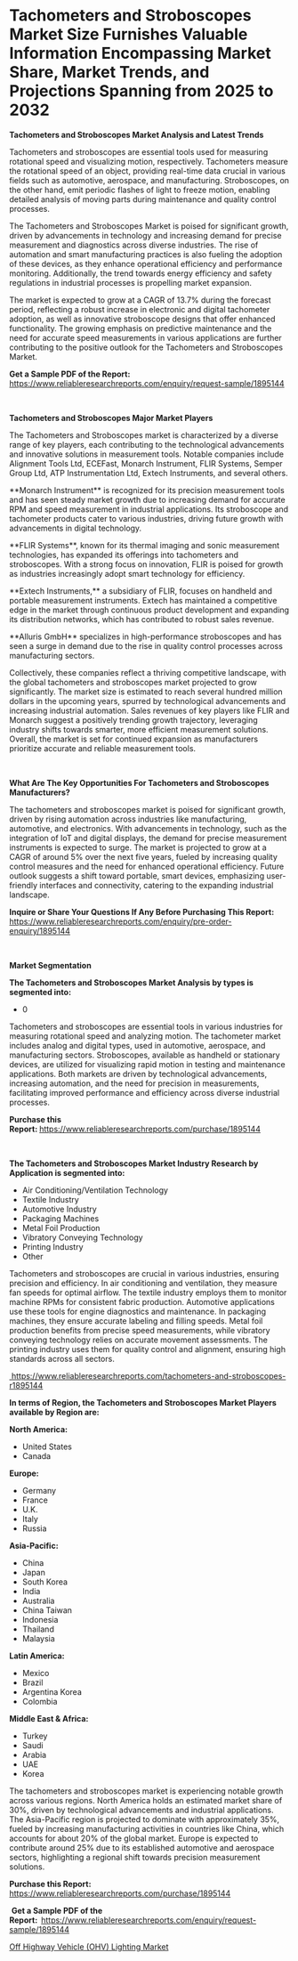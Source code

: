 <p><h1>Tachometers and Stroboscopes Market Size Furnishes Valuable Information Encompassing Market Share, Market Trends, and Projections Spanning from 2025 to 2032</h1></p><p><strong>Tachometers and Stroboscopes Market Analysis and Latest Trends</strong></p>
<p><p>Tachometers and stroboscopes are essential tools used for measuring rotational speed and visualizing motion, respectively. Tachometers measure the rotational speed of an object, providing real-time data crucial in various fields such as automotive, aerospace, and manufacturing. Stroboscopes, on the other hand, emit periodic flashes of light to freeze motion, enabling detailed analysis of moving parts during maintenance and quality control processes.</p><p>The Tachometers and Stroboscopes Market is poised for significant growth, driven by advancements in technology and increasing demand for precise measurement and diagnostics across diverse industries. The rise of automation and smart manufacturing practices is also fueling the adoption of these devices, as they enhance operational efficiency and performance monitoring. Additionally, the trend towards energy efficiency and safety regulations in industrial processes is propelling market expansion.</p><p>The market is expected to grow at a CAGR of 13.7% during the forecast period, reflecting a robust increase in electronic and digital tachometer adoption, as well as innovative stroboscope designs that offer enhanced functionality. The growing emphasis on predictive maintenance and the need for accurate speed measurements in various applications are further contributing to the positive outlook for the Tachometers and Stroboscopes Market.</p></p>
<p><strong>Get a Sample PDF of the Report:&nbsp;</strong> <a href="https://www.reliableresearchreports.com/enquiry/request-sample/1895144?utm_campaign=3210&utm_medium=2&utm_source=Github&utm_content=ia&utm_term=28032025&utm_id=tachometers-and-stroboscopes">https://www.reliableresearchreports.com/enquiry/request-sample/1895144</a></p>
<p>&nbsp;</p>
<p><strong>Tachometers and Stroboscopes Major Market Players</strong></p>
<p><p>The Tachometers and Stroboscopes market is characterized by a diverse range of key players, each contributing to the technological advancements and innovative solutions in measurement tools. Notable companies include Alignment Tools Ltd, ECEFast, Monarch Instrument, FLIR Systems, Semper Group Ltd, ATP Instrumentation Ltd, Extech Instruments, and several others.</p><p>**Monarch Instrument** is recognized for its precision measurement tools and has seen steady market growth due to increasing demand for accurate RPM and speed measurement in industrial applications. Its stroboscope and tachometer products cater to various industries, driving future growth with advancements in digital technology.</p><p>**FLIR Systems**, known for its thermal imaging and sonic measurement technologies, has expanded its offerings into tachometers and stroboscopes. With a strong focus on innovation, FLIR is poised for growth as industries increasingly adopt smart technology for efficiency.</p><p>**Extech Instruments,** a subsidiary of FLIR, focuses on handheld and portable measurement instruments. Extech has maintained a competitive edge in the market through continuous product development and expanding its distribution networks, which has contributed to robust sales revenue.</p><p>**Alluris GmbH** specializes in high-performance stroboscopes and has seen a surge in demand due to the rise in quality control processes across manufacturing sectors. </p><p>Collectively, these companies reflect a thriving competitive landscape, with the global tachometers and stroboscopes market projected to grow significantly. The market size is estimated to reach several hundred million dollars in the upcoming years, spurred by technological advancements and increasing industrial automation. Sales revenues of key players like FLIR and Monarch suggest a positively trending growth trajectory, leveraging industry shifts towards smarter, more efficient measurement solutions. Overall, the market is set for continued expansion as manufacturers prioritize accurate and reliable measurement tools.</p></p>
<p>&nbsp;</p>
<p><strong>What Are The Key Opportunities For Tachometers and Stroboscopes Manufacturers?</strong></p>
<p><p>The tachometers and stroboscopes market is poised for significant growth, driven by rising automation across industries like manufacturing, automotive, and electronics. With advancements in technology, such as the integration of IoT and digital displays, the demand for precise measurement instruments is expected to surge. The market is projected to grow at a CAGR of around 5% over the next five years, fueled by increasing quality control measures and the need for enhanced operational efficiency. Future outlook suggests a shift toward portable, smart devices, emphasizing user-friendly interfaces and connectivity, catering to the expanding industrial landscape.</p></p>
<p><strong>Inquire or Share Your Questions If Any Before Purchasing This Report:</strong> <a href="https://www.reliableresearchreports.com/enquiry/pre-order-enquiry/1895144?utm_campaign=3210&utm_medium=2&utm_source=Github&utm_content=ia&utm_term=28032025&utm_id=tachometers-and-stroboscopes">https://www.reliableresearchreports.com/enquiry/pre-order-enquiry/1895144</a></p>
<p>&nbsp;</p>
<p><strong>Market Segmentation</strong></p>
<p><strong>The Tachometers and Stroboscopes Market Analysis by types is segmented into:</strong></p>
<p><ul><li>0</li></ul></p>
<p><p>Tachometers and stroboscopes are essential tools in various industries for measuring rotational speed and analyzing motion. The tachometer market includes analog and digital types, used in automotive, aerospace, and manufacturing sectors. Stroboscopes, available as handheld or stationary devices, are utilized for visualizing rapid motion in testing and maintenance applications. Both markets are driven by technological advancements, increasing automation, and the need for precision in measurements, facilitating improved performance and efficiency across diverse industrial processes.</p></p>
<p><strong>Purchase this Report:&nbsp;</strong><a href="https://www.reliableresearchreports.com/purchase/1895144?utm_campaign=3210&utm_medium=2&utm_source=Github&utm_content=ia&utm_term=28032025&utm_id=tachometers-and-stroboscopes">https://www.reliableresearchreports.com/purchase/1895144</a></p>
<p>&nbsp;</p>
<p><strong>The Tachometers and Stroboscopes Market Industry Research by Application is segmented into:</strong></p>
<p><ul><li>Air Conditioning/Ventilation Technology</li><li>Textile Industry</li><li>Automotive Industry</li><li>Packaging Machines</li><li>Metal Foil Production</li><li>Vibratory Conveying Technology</li><li>Printing Industry</li><li>Other</li></ul></p>
<p><p>Tachometers and stroboscopes are crucial in various industries, ensuring precision and efficiency. In air conditioning and ventilation, they measure fan speeds for optimal airflow. The textile industry employs them to monitor machine RPMs for consistent fabric production. Automotive applications use these tools for engine diagnostics and maintenance. In packaging machines, they ensure accurate labeling and filling speeds. Metal foil production benefits from precise speed measurements, while vibratory conveying technology relies on accurate movement assessments. The printing industry uses them for quality control and alignment, ensuring high standards across all sectors.</p></p>
<p><a href="https://www.reliableresearchreports.com/tachometers-and-stroboscopes-r1895144?utm_campaign=3210&utm_medium=2&utm_source=Github&utm_content=ia&utm_term=28032025&utm_id=tachometers-and-stroboscopes">&nbsp;https://www.reliableresearchreports.com/tachometers-and-stroboscopes-r1895144</a></p>
<p><strong>In terms of Region, the Tachometers and Stroboscopes Market Players available by Region are:</strong></p>
<p>
    <p> <strong> North America: </strong>
        <ul>
            <li>United States</li>
            <li>Canada</li>
        </ul>
        </p> 
    <p> <strong> Europe: </strong>
        <ul>
            <li>Germany</li>
            <li>France</li>
            <li>U.K.</li>
            <li>Italy</li>
            <li>Russia</li>
        </ul>
        </p> 
    <p> <strong> Asia-Pacific: </strong>
        <ul>
            <li>China</li>
            <li>Japan</li>
            <li>South Korea</li>
            <li>India</li>
            <li>Australia</li>
            <li>China Taiwan</li>
            <li>Indonesia</li>
            <li>Thailand</li>
            <li>Malaysia</li>
        </ul>
        </p> 
    <p> <strong> Latin America: </strong>
        <ul>
            <li>Mexico</li>
            <li>Brazil</li>
            <li>Argentina Korea</li>
            <li>Colombia</li>
        </ul>
        </p> 
    <p> <strong> Middle East & Africa: </strong>
        <ul>
            <li>Turkey</li>
            <li>Saudi</li>
            <li>Arabia</li>
            <li>UAE</li>
            <li>Korea</li>
        </ul>
    </p>
    </p>
<p><p>The tachometers and stroboscopes market is experiencing notable growth across various regions. North America holds an estimated market share of 30%, driven by technological advancements and industrial applications. The Asia-Pacific region is projected to dominate with approximately 35%, fueled by increasing manufacturing activities in countries like China, which accounts for about 20% of the global market. Europe is expected to contribute around 25% due to its established automotive and aerospace sectors, highlighting a regional shift towards precision measurement solutions.</p></p>
<p><strong>Purchase this Report: </strong><a href="https://www.reliableresearchreports.com/purchase/1895144?utm_campaign=3210&utm_medium=2&utm_source=Github&utm_content=ia&utm_term=28032025&utm_id=tachometers-and-stroboscopes">https://www.reliableresearchreports.com/purchase/1895144</a></p>
<p>&nbsp;<strong>Get a Sample PDF of the Report:&nbsp;&nbsp;</strong><a href="https://www.reliableresearchreports.com/enquiry/request-sample/1895144?utm_campaign=3210&utm_medium=2&utm_source=Github&utm_content=ia&utm_term=28032025&utm_id=tachometers-and-stroboscopes">https://www.reliableresearchreports.com/enquiry/request-sample/1895144</a></p>
<p><strong></strong></p>
<p><p><a href="https://github.com/muhjanaidu/Market-Research-Report-List-1/blob/main/off-highway-vehicle-ohv-lighting-market.md?utm_campaign=3210&utm_medium=2&utm_source=Github&utm_content=ia&utm_term=28032025&utm_id=tachometers-and-stroboscopes">Off Highway Vehicle (OHV) Lighting Market</a></p></p>